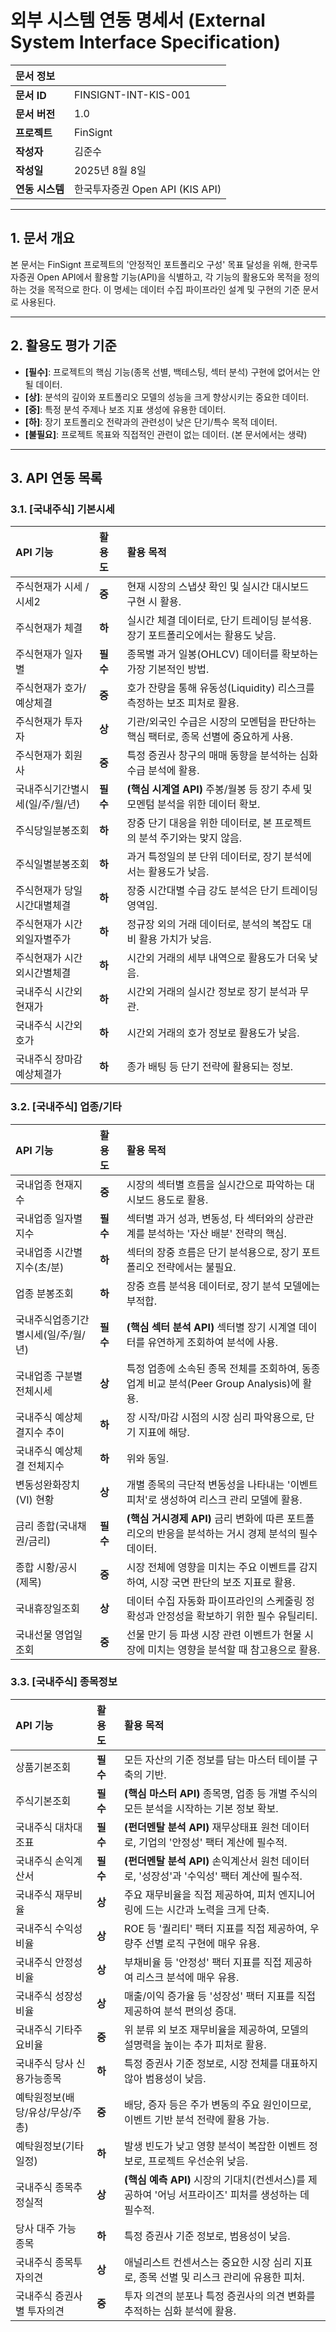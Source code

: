 # 외부 시스템 연동 명세서 (External System Interface Specification)

| **문서 정보**   |                                 |
| :-------------- | :------------------------------ |
| **문서 ID**     | FINSIGNT-INT-KIS-001            |
| **문서 버전**   | 1.0                             |
| **프로젝트**    | FinSignt                        |
| **작성자**      | 김준수                          |
| **작성일**      | 2025년 8월 8일                  |
| **연동 시스템** | 한국투자증권 Open API (KIS API) |

---

## 1. 문서 개요

본 문서는 FinSignt 프로젝트의 '안정적인 포트폴리오 구성' 목표 달성을 위해, 한국투자증권 Open API에서 활용할 기능(API)을 식별하고, 각 기능의 활용도와 목적을 정의하는 것을 목적으로 한다. 이 명세는 데이터 수집 파이프라인 설계 및 구현의 기준 문서로 사용된다.

---

## 2. 활용도 평가 기준

- **[필수]**: 프로젝트의 핵심 기능(종목 선별, 백테스팅, 섹터 분석) 구현에 없어서는 안 될 데이터.
- **[상]**: 분석의 깊이와 포트폴리오 모델의 성능을 크게 향상시키는 중요한 데이터.
- **[중]**: 특정 분석 주제나 보조 지표 생성에 유용한 데이터.
- **[하]**: 장기 포트폴리오 전략과의 관련성이 낮은 단기/특수 목적 데이터.
- **[불필요]**: 프로젝트 목표와 직접적인 관련이 없는 데이터. (본 문서에서는 생략)

---

## 3. API 연동 목록

### 3.1. [국내주식] 기본시세

| API 기능                        | 활용도   | 활용 목적                                                                           |
| :------------------------------ | :------- | :---------------------------------------------------------------------------------- |
| 주식현재가 시세 / 시세2         | **중**   | 현재 시장의 스냅샷 확인 및 실시간 대시보드 구현 시 활용.                            |
| 주식현재가 체결                 | **하**   | 실시간 체결 데이터로, 단기 트레이딩 분석용. 장기 포트폴리오에서는 활용도 낮음.      |
| 주식현재가 일자별               | **필수** | 종목별 과거 일봉(OHLCV) 데이터를 확보하는 가장 기본적인 방법.                       |
| 주식현재가 호가/예상체결        | **중**   | 호가 잔량을 통해 유동성(Liquidity) 리스크를 측정하는 보조 피처로 활용.              |
| 주식현재가 투자자               | **상**   | 기관/외국인 수급은 시장의 모멘텀을 판단하는 핵심 팩터로, 종목 선별에 중요하게 사용. |
| 주식현재가 회원사               | **중**   | 특정 증권사 창구의 매매 동향을 분석하는 심화 수급 분석에 활용.                      |
| 국내주식기간별시세(일/주/월/년) | **필수** | **(핵심 시계열 API)** 주봉/월봉 등 장기 추세 및 모멘텀 분석을 위한 데이터 확보.     |
| 주식당일분봉조회                | **하**   | 장중 단기 대응을 위한 데이터로, 본 프로젝트의 분석 주기와는 맞지 않음.              |
| 주식일별분봉조회                | **하**   | 과거 특정일의 분 단위 데이터로, 장기 분석에서는 활용도가 낮음.                      |
| 주식현재가 당일시간대별체결     | **하**   | 장중 시간대별 수급 강도 분석은 단기 트레이딩 영역임.                                |
| 주식현재가 시간외일자별주가     | **하**   | 정규장 외의 거래 데이터로, 분석의 복잡도 대비 활용 가치가 낮음.                     |
| 주식현재가 시간외시간별체결     | **하**   | 시간외 거래의 세부 내역으로 활용도가 더욱 낮음.                                     |
| 국내주식 시간외현재가           | **하**   | 시간외 거래의 실시간 정보로 장기 분석과 무관.                                       |
| 국내주식 시간외호가             | **하**   | 시간외 거래의 호가 정보로 활용도가 낮음.                                            |
| 국내주식 장마감 예상체결가      | **하**   | 종가 배팅 등 단기 전략에 활용되는 정보.                                             |

### 3.2. [국내주식] 업종/기타

| API 기능                            | 활용도   | 활용 목적                                                                                           |
| :---------------------------------- | :------- | :-------------------------------------------------------------------------------------------------- |
| 국내업종 현재지수                   | **중**   | 시장의 섹터별 흐름을 실시간으로 파악하는 대시보드 용도로 활용.                                      |
| 국내업종 일자별지수                 | **필수** | 섹터별 과거 성과, 변동성, 타 섹터와의 상관관계를 분석하는 '자산 배분' 전략의 핵심.                  |
| 국내업종 시간별지수(초/분)          | **하**   | 섹터의 장중 흐름은 단기 분석용으로, 장기 포트폴리오 전략에서는 불필요.                              |
| 업종 분봉조회                       | **하**   | 장중 흐름 분석용 데이터로, 장기 분석 모델에는 부적합.                                               |
| 국내주식업종기간별시세(일/주/월/년) | **필수** | **(핵심 섹터 분석 API)** 섹터별 장기 시계열 데이터를 유연하게 조회하여 분석에 사용.                 |
| 국내업종 구분별전체시세             | **상**   | 특정 업종에 소속된 종목 전체를 조회하여, 동종업계 비교 분석(Peer Group Analysis)에 활용.            |
| 국내주식 예상체결지수 추이          | **하**   | 장 시작/마감 시점의 시장 심리 파악용으로, 단기 지표에 해당.                                         |
| 국내주식 예상체결 전체지수          | **하**   | 위와 동일.                                                                                          |
| 변동성완화장치(VI) 현황             | **상**   | 개별 종목의 극단적 변동성을 나타내는 '이벤트 피처'로 생성하여 리스크 관리 모델에 활용.              |
| 금리 종합(국내채권/금리)            | **필수** | **(핵심 거시경제 API)** 금리 변화에 따른 포트폴리오의 반응을 분석하는 거시 경제 분석의 필수 데이터. |
| 종합 시황/공시(제목)                | **중**   | 시장 전체에 영향을 미치는 주요 이벤트를 감지하여, 시장 국면 판단의 보조 지표로 활용.                |
| 국내휴장일조회                      | **상**   | 데이터 수집 자동화 파이프라인의 스케줄링 정확성과 안정성을 확보하기 위한 필수 유틸리티.             |
| 국내선물 영업일조회                 | **중**   | 선물 만기 등 파생 시장 관련 이벤트가 현물 시장에 미치는 영향을 분석할 때 참고용으로 활용.           |

### 3.3. [국내주식] 종목정보

| API 기능                        | 활용도   | 활용 목적                                                                                           |
| :------------------------------ | :------- | :-------------------------------------------------------------------------------------------------- |
| 상품기본조회                    | **필수** | 모든 자산의 기준 정보를 담는 마스터 테이블 구축의 기반.                                             |
| 주식기본조회                    | **필수** | **(핵심 마스터 API)** 종목명, 업종 등 개별 주식의 모든 분석을 시작하는 기본 정보 확보.              |
| 국내주식 대차대조표             | **필수** | **(펀더멘탈 분석 API)** 재무상태표 원천 데이터로, 기업의 '안정성' 팩터 계산에 필수적.               |
| 국내주식 손익계산서             | **필수** | **(펀더멘탈 분석 API)** 손익계산서 원천 데이터로, '성장성'과 '수익성' 팩터 계산에 필수적.           |
| 국내주식 재무비율               | **상**   | 주요 재무비율을 직접 제공하여, 피처 엔지니어링에 드는 시간과 노력을 크게 단축.                      |
| 국내주식 수익성비율             | **상**   | ROE 등 '퀄리티' 팩터 지표를 직접 제공하여, 우량주 선별 로직 구현에 매우 유용.                       |
| 국내주식 안정성비율             | **상**   | 부채비율 등 '안정성' 팩터 지표를 직접 제공하여 리스크 분석에 매우 유용.                             |
| 국내주식 성장성비율             | **상**   | 매출/이익 증가율 등 '성장성' 팩터 지표를 직접 제공하여 분석 편의성 증대.                            |
| 국내주식 기타주요비율           | **중**   | 위 분류 외 보조 재무비율을 제공하여, 모델의 설명력을 높이는 추가 피처로 활용.                       |
| 국내주식 당사 신용가능종목      | **하**   | 특정 증권사 기준 정보로, 시장 전체를 대표하지 않아 범용성이 낮음.                                   |
| 예탁원정보(배당/유상/무상/주총) | **중**   | 배당, 증자 등은 주가 변동의 주요 원인이므로, 이벤트 기반 분석 전략에 활용 가능.                     |
| 예탁원정보(기타 일정)           | **하**   | 발생 빈도가 낮고 영향 분석이 복잡한 이벤트 정보로, 프로젝트 우선순위 낮음.                          |
| 국내주식 종목추정실적           | **상**   | **(핵심 예측 API)** 시장의 기대치(컨센서스)를 제공하여 '어닝 서프라이즈' 피처를 생성하는 데 필수적. |
| 당사 대주 가능 종목             | **하**   | 특정 증권사 기준 정보로, 범용성이 낮음.                                                             |
| 국내주식 종목투자의견           | **상**   | 애널리스트 컨센서스는 중요한 시장 심리 지표로, 종목 선별 및 리스크 관리에 유용한 피처.              |
| 국내주식 증권사별 투자의견      | **중**   | 투자 의견의 분포나 특정 증권사의 의견 변화를 추적하는 심화 분석에 활용.                             |
